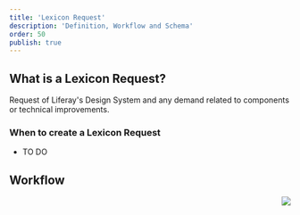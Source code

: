 ```yaml
---
title: 'Lexicon Request'
description: 'Definition, Workflow and Schema'
order: 50
publish: true
---
```


## What is a Lexicon Request?

Request of Liferay's Design System and any demand related to components or technical improvements.

### When to create a Lexicon Request

- TO DO


## Workflow

<Image
	src="/images/handbook/tools/jira/lexicon-request-workflow.png"
	align="right"
	size="small"
	caption="Lexicon workflow"
	margin="4rem -2rem 0 4rem"
	rounded
	dropShadow
/>
